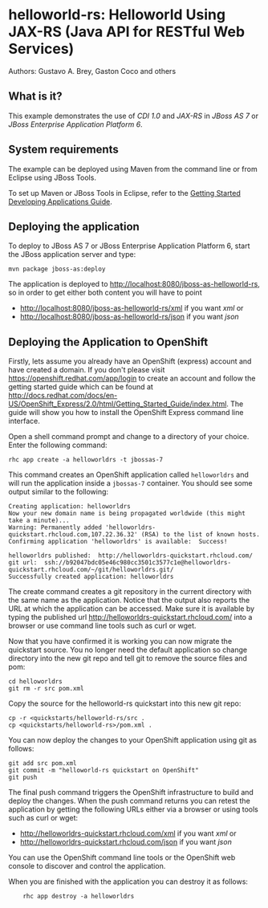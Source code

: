 helloworld-rs: Helloworld Using JAX-RS (Java API for RESTful Web Services)
==========================================================================
Authors: Gustavo A. Brey, Gaston Coco and others

What is it?
-----------

This example demonstrates the use of *CDI 1.0* and *JAX-RS* in *JBoss AS 7* or *JBoss Enterprise Application Platform 6*.

System requirements
-------------------

The example can be deployed using Maven from the command line or from Eclipse using JBoss Tools.

To set up Maven or JBoss Tools in Eclipse, refer to the 
<a href="https://docs.jboss.org/author/display/AS71/Getting+Started+Developing+Applications+Guide" title="Getting Started Developing Applications Guide">Getting Started Developing Applications Guide</a>.

Deploying the application
-------------------------

To deploy to JBoss AS 7 or JBoss Enterprise Application Platform 6, start the JBoss application server and type:

    mvn package jboss-as:deploy 

The application is deployed to <http://localhost:8080/jboss-as-helloworld-rs>, so in order to get either both content you will have to point

* <http://localhost:8080/jboss-as-helloworld-rs/xml> if you want *xml* or
* <http://localhost:8080/jboss-as-helloworld-rs/json> if you want *json*

Deploying the Application to OpenShift
--------------------------------------

Firstly, lets assume you already have an OpenShift (express) account and have created a domain. If you don't please visit <https://openshift.redhat.com/app/login>
to create an account and follow the getting started guide which can be found at <http://docs.redhat.com/docs/en-US/OpenShift_Express/2.0/html/Getting_Started_Guide/index.html>. The guide will show you how to install the OpenShift Express command line interface.

Open a shell command prompt and change to a directory of your choice. Enter the following command:

    rhc app create -a helloworldrs -t jbossas-7

This command creates an OpenShift application called `helloworldrs` and will run the application inside a `jbossas-7` container. You should see some output similar to the following:

    Creating application: helloworldrs
    Now your new domain name is being propagated worldwide (this might take a minute)...
    Warning: Permanently added 'helloworldrs-quickstart.rhcloud.com,107.22.36.32' (RSA) to the list of known hosts.
    Confirming application 'helloworldrs' is available:  Success!
    
    helloworldrs published:  http://helloworldrs-quickstart.rhcloud.com/
    git url:  ssh://b92047bdc05e46c980cc3501c3577c1e@helloworldrs-quickstart.rhcloud.com/~/git/helloworldrs.git/
    Successfully created application: helloworldrs

The create command creates a git repository in the current directory with the same name as the application. Notice that the output also reports the URL at which the application can be accessed. Make sure it is available by typing the published url <http://helloworldrs-quickstart.rhcloud.com/> into a browser or use command line tools such as curl or wget.

Now that you have confirmed it is working you can now migrate the quickstart source. You no longer need the default application so change directory into the new git repo and tell git to remove the source files and pom:

    cd helloworldrs
    git rm -r src pom.xml

Copy the source for the helloworld-rs quickstart into this new git repo:

    cp -r <quickstarts/helloworld-rs/src .
    cp <quickstarts/helloworld-rs>/pom.xml .

You can now deploy the changes to your OpenShift application using git as follows:

    git add src pom.xml
    git commit -m "helloworld-rs quickstart on OpenShift"
    git push

The final push command triggers the OpenShift infrastructure to build and deploy the changes. When the push command returns you can retest the application by getting the following URLs either via a browser or using tools such as curl or wget:

* <http://helloworldrs-quickstart.rhcloud.com/xml> if you want *xml* or
* <http://helloworldrs-quickstart.rhcloud.com/json> if you want *json*

You can use the OpenShift command line tools or the OpenShift web console to discover and control the application.

When you are finished with the application you can destroy it as follows:

        rhc app destroy -a helloworldrs

